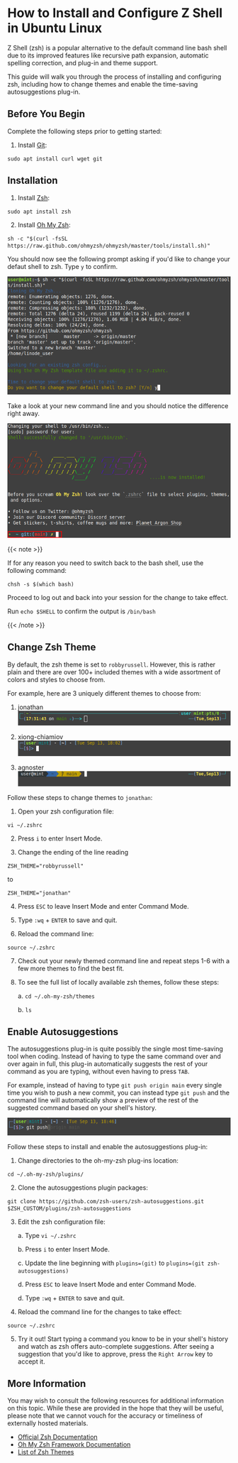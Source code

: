 # How to Install and Configure Z Shell in Ubuntu Linux

Z Shell (zsh) is a popular alternative to the default command line bash shell due to its improved features like recursive path expansion, automatic spelling correction, and plug-in and theme support. 

This guide will walk you through the process of installing and configuring zsh, including how to change themes and enable the time-saving autosuggestions plug-in. 

## Before You Begin

Complete the following steps prior to getting started:

1. Install [Git](https://git-scm.com/):

```
sudo apt install curl wget git
```

## Installation

1. Install [Zsh](https://zsh.sourceforge.io/):
```
sudo apt install zsh
```

2. Install [Oh My Zsh](https://ohmyz.sh/):
```
sh -c "$(curl -fsSL https://raw.github.com/ohmyzsh/ohmyzsh/master/tools/install.sh)"
```

You should now see the following prompt asking if you'd like to change your defaut shell to zsh. Type `y` to confirm. 

![Oh My Shell Configuration Prompt](oh-my-zsh-config-prompt.png)

Take a look at your new command line and you should notice the difference right away. 

![Zsh In Effect](zsh-in-effect.png)

{{< note >}}

If for any reason you need to switch back to the bash shell, use the following command: 
```
chsh -s $(which bash)
```
Proceed to log out and back into your session for the change to take effect.

Run `echo $SHELL` to confirm the output is `/bin/bash`

{{< /note >}}

## Change Zsh Theme
By default, the zsh theme is set to `robbyrussell`. However, this is rather plain and there are over 100+ included themes with a wide assortment of colors and styles to choose from. 

For example, here are 3 uniquely different themes to choose from:

1. jonathan
![Jonathan Theme Preview](jonathan-theme-preview.png)

2. xiong-chiamiov
![Xiong Chiamiov Theme Preview](xiong-chiamiov-theme-preview.png)

2. agnoster
![Agnoster Theme Preview](agnoster-theme-preview.png)





Follow these steps to change themes to `jonathan`:

1. Open your zsh configuration file:
```
vi ~/.zshrc
```
2. Press `i` to enter Insert Mode.

3. Change the ending of the line reading
```
ZSH_THEME="robbyrussell"
```
to
```
ZSH_THEME="jonathan"
```

4. Press `ESC` to leave Insert Mode and enter Command Mode.

5. Type `:wq` + `ENTER` to save and quit.

6. Reload the command line:
```
source ~/.zshrc
```

7. Check out your newly themed command line and repeat steps 1-6 with a few more themes to find the best fit.

8. To see the full list of locally available zsh themes, follow these steps:

    a. `cd ~/.oh-my-zsh/themes`

    b. `ls`

## Enable Autosuggestions
The autosuggestions plug-in is quite possibly the single most time-saving tool when coding. Instead of having to type the same command over and over again in full, this plug-in automatically suggests the rest of your command as you are typing, without even having to press `TAB`. 

For example, instead of having to type `git push origin main` every single time you wish to push a new commit, you can instead type `git push` and the command line will automatically show a preview of the rest of the suggested command based on your shell's history.

![Auto-Complete Plug-in Preview](auto-complete-plug-in-preview.png)

Follow these steps to install and enable the autosuggestions plug-in:

1. Change directories to the oh-my-zsh plug-ins location:
```
cd ~/.oh-my-zsh/plugins/
```

2. Clone the autosuggestions plugin packages:
```
git clone https://github.com/zsh-users/zsh-autosuggestions.git $ZSH_CUSTOM/plugins/zsh-autosuggestions
```
3. Edit the zsh configuration file:

    a. Type `vi ~/.zshrc`

    b. Press `i` to enter Insert Mode.

    c. Update the line beginning with `plugins=(git)` to
    `plugins=(git zsh-autosuggestions)`

    d. Press `ESC` to leave Insert Mode and enter Command Mode.

    d. Type `:wq` + `ENTER` to save and quit. 

4. Reload the command line for the changes to take effect:
```
source ~/.zshrc
```

5. Try it out! Start typing a command you know to be in your shell's history and watch as zsh offers auto-complete suggestions. After seeing a suggestion that you'd like to approve, press the `Right Arrow` key to accept it.

## More Information

You may wish to consult the following resources for additional information on this topic. While these are provided in the hope that they will be useful, please note that we cannot vouch for the accuracy or timeliness of externally hosted materials.

- [Official Zsh Documentation](https://zsh.sourceforge.io/Doc/)
- [Oh My Zsh Framework Documentation](https://github.com/ohmyzsh/ohmyzsh/wiki)
- [List of Zsh Themes](https://github.com/ohmyzsh/ohmyzsh/wiki/themes)



